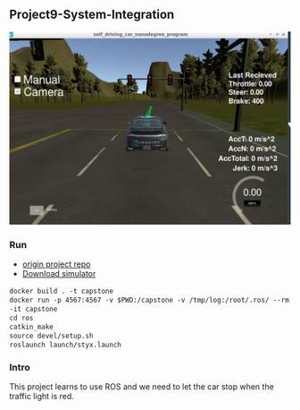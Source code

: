 ## Project9-System-Integration
![alt text](/Project9-System-Integration/stop.png)
###  Run
- [origin project repo](https://github.com/udacity/CarND-Capstone)  
- [Download simulator](https://github.com/udacity/CarND-Capstone/releases)  
```
docker build . -t capstone
docker run -p 4567:4567 -v $PWD:/capstone -v /tmp/log:/root/.ros/ --rm -it capstone
cd ros
catkin_make
source devel/setup.sh
roslaunch launch/styx.launch
```

### Intro 
This project learns to use ROS and we need to let the car stop when the traffic light is red.
